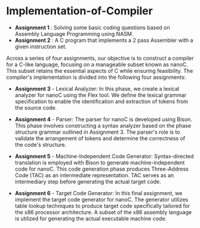 # Implementation-of-Compiler

* **Assignment 1** : Solving some basic coding questions based on Assembly Language Programming using NASM. 
* **Assignment 2** : A C program that implements a 2 pass Assembler with a given instruction set.

Across a series of four assignments, our objective is to construct a compiler for a C-like language, focusing on a manageable subset known as nanoC. This subset retains the essential aspects of C while ensuring feasibility. The compiler's implementation is divided into the following four assignments:

* **Assignment 3** - Lexical Analyzer: In this phase, we create a lexical analyzer for nanoC using the Flex tool. We define the lexical grammar specification to enable the identification and extraction of tokens from the source code.

* **Assignment 4** - Parser: The parser for nanoC is developed using Bison. This phase involves constructing a syntax analyzer based on the phase structure grammar outlined in Assignment 3. The parser's role is to validate the arrangement of tokens and determine the correctness of the code's structure.

* **Assignment 5** - Machine-Independent Code Generator: Syntax-directed translation is employed with Bison to generate machine-independent code for nanoC. This code generation phase produces Three-Address Code (TAC) as an intermediate representation. TAC serves as an intermediary step before generating the actual target code.

* **Assignment 6** - Target Code Generator: In this final assignment, we implement the target code generator for nanoC. The generator utilizes table lookup techniques to produce target code specifically tailored for the x86 processor architecture. A subset of the x86 assembly language is utilized for generating the actual executable machine code.
